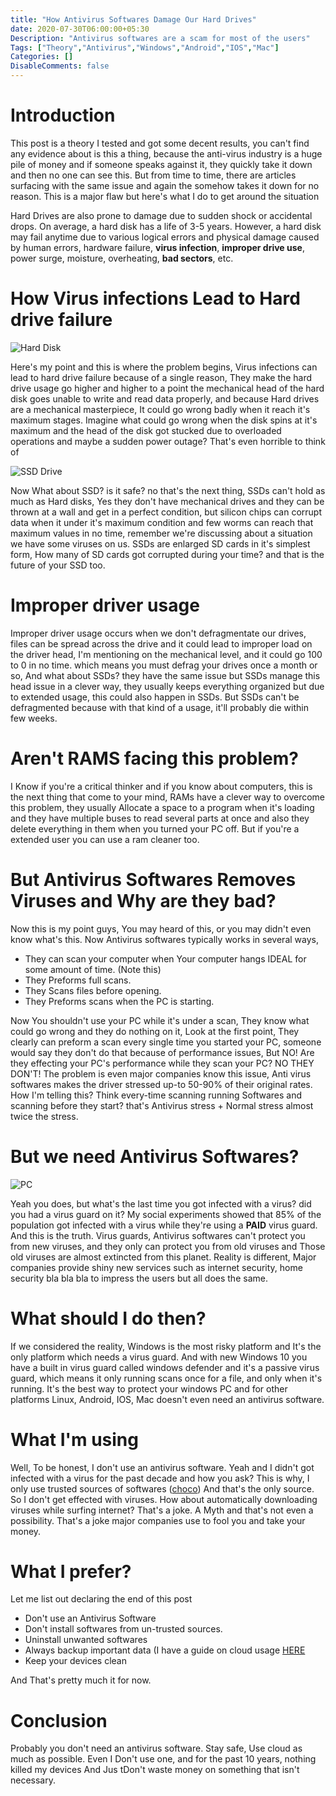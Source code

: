 ```yaml
---
title: "How Antivirus Softwares Damage Our Hard Drives"
date: 2020-07-30T06:00:00+05:30
Description: "Antivirus softwares are a scam for most of the users"
Tags: ["Theory","Antivirus","Windows","Android","IOS","Mac"]
Categories: []
DisableComments: false
---
```


# Introduction
This post is a theory I tested and got some decent results, you can't find any evidence about is this a thing, because the anti-virus industry is a huge pile of money and if someone speaks against it, they quickly take it down and then no one can see this. But from time to time, there are articles surfacing with the same issue and again the somehow takes it down for no reason. This is a major flaw but here's what I do to get around the situation

Hard Drives are also prone to damage due to sudden shock or accidental drops. On average, a hard disk has a life of 3-5 years. However, a hard disk may fail anytime due to various logical errors and physical damage caused by human errors, hardware failure, **virus infection**, **improper drive use**, power surge, moisture, overheating, **bad sectors**, etc.

# How Virus infections Lead to Hard drive failure

![Hard Disk](https://unsplash.com/photos/1qL31aacAPA/download?force=true&w=1920)

Here's my point and this is where the problem begins, Virus infections can lead to hard drive failure because of a single reason, They make the hard drive usage go higher and higher to a point the mechanical head of the hard disk goes unable to write and read data properly, and because Hard drives are a mechanical masterpiece, It could go wrong badly when it reach it's maximum stages. Imagine what could go wrong when the disk spins at it's maximum and the head of the disk got stucked due to overloaded operations and maybe a sudden power outage? That's even horrible to think of

![SSD Drive](https://unsplash.com/photos/hvBHiIe6dMw/download?force=true&w=1920)

Now What about SSD? is it safe? no that's the next thing, SSDs can't hold as much as Hard disks, Yes they don't have mechanical drives and they can be thrown at a wall and get in a perfect condition, but silicon chips can corrupt data when it under it's maximum condition and few worms can reach that maximum values in no time, remember we're discussing about a situation we have some viruses on us. SSDs are enlarged SD cards in it's simplest form, How many of SD cards got corrupted during your time? and that is the future of your SSD too.

# Improper driver usage

Improper driver usage occurs when we don't defragmentate our drives, files can be spread across the drive and it could lead to improper load on the driver head, I'm mentioning on the mechanical level, and it could go 100 to 0 in no time. which means you must defrag your drives once a month or so, And what about SSDs? they have the same issue but SSDs manage this head issue in a clever way, they usually keeps everything organized but due to extended usage, this could also happen in SSDs. But SSDs can't be defragmented because with that kind of a usage, it'll probably die within few weeks.

# Aren't RAMS facing this problem?

I Know if you're a critical thinker and if you know about computers, this is the next thing that come to your mind, RAMs have a clever way to overcome this problem, they usually Allocate a space to a program when it's loading and they have multiple buses to read several parts at once and also they delete everything in them when you turned your PC off. But if you're a extended user you can use a ram cleaner too.

# But Antivirus Softwares Removes Viruses and Why are they bad?

Now this is my point guys, You may heard of this, or you may didn't even know what's this. Now Antivirus softwares typically works in several ways,

* They can scan your computer when Your computer hangs IDEAL for some amount of time. (Note this)
* They Preforms full scans.
* They Scans files before opening.
* They Preforms scans when the PC is starting.

Now You shouldn't use your PC while it's under a scan, They know what could go wrong and they do nothing on it, Look at the first point, They clearly can preform a scan every single time you started your PC, someone would say they don't do that because of performance issues, But NO! Are they effecting your PC's performance while they scan your PC? NO THEY DON'T! The problem is even major companies know this issue, Anti virus softwares makes the driver stressed up-to 50-90% of their original rates. How I'm telling this? Think every-time scanning running Softwares and scanning before they start? that's Antivirus stress + Normal stress almost twice the stress.

# But we need Antivirus Softwares?

![PC](https://unsplash.com/photos/FXFz-sW0uwo/download?force=true&w=1920)

Yeah you does, but what's the last time you got infected with a virus? did you had a virus guard on it? My social experiments showed that 85% of the population got infected with a virus while they're using a **PAID** virus guard. And this is the truth. Virus guards, Antivirus softwares can't protect you from new viruses, and they only can protect you from old viruses and Those old viruses are almost extincted from this planet. Reality is different, Major companies provide shiny new services such as internet security, home security bla bla bla to impress the users but all does the same.

# What should I do then?

If we considered the reality, Windows is the most risky platform and It's the only platform which needs a virus guard. And with new Windows 10 you have a built in virus guard called windows defender and it's a passive virus guard, which means it only running scans once for a file, and only when it's running. It's the best way to protect your windows PC and for other platforms Linux, Android, IOS, Mac doesn't even need an antivirus software.

# What I'm using

Well, To be honest, I don't use an antivirus software. Yeah and I didn't got infected with a virus for the past decade and how you ask? This is why, I only use trusted sources of softwares ([choco](/post/the-package-manager-for-windows-chocolatey/)) And that's the only source. So I don't get effected with viruses. How about automatically downloading viruses while surfing internet? That's a joke. A Myth and that's not even a possibility. That's a joke major companies use to fool you and take your money.

# What I prefer?
Let me list out declaring the end of this post
* Don't use an Antivirus Software
* Don't install softwares from un-trusted sources.
* Uninstall unwanted softwares
* Always backup important data (I have a guide on cloud usage [HERE](/post/storage-free-cloud-life-2020/)
* Keep your devices clean

And That's pretty much it for now.

# Conclusion

Probably you don't need an antivirus software. Stay safe, Use cloud as much as possible. Even I Don't use one, and for the past 10 years, nothing killed my devices And Jus tDon't waste money on something that isn't necessary.